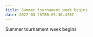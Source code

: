 ```yaml
---
title: Summer tournament week begins
date: 2022-03-28T00:05:30.476Z
---
```

Summer tournament week begins